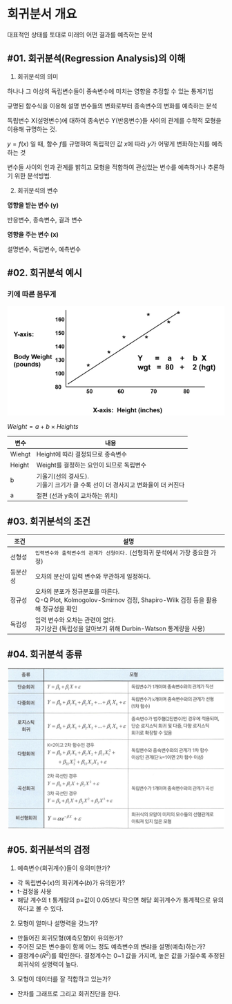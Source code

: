 # 회귀분서 개요
대표적인 상태를 토대로 미래의 어떤 결과를 예측하는 분석

## #01. 회귀분석(Regression Analysis)의 이해

1. 회귀분석의 의미

하나나 그 이상의 독립변수들이 종속변수에 미치는 영향을 추정할 수 있는 통계기법

규명된 함수식을 이용해 설명 변수들의 변화로부터 종속변수의 변화를 예측하는 분석

독립변수 X(설명변수)에 대하여 종속변수 Y(반응변수)들 사이의 관계를 수학적 모형을 이용해 규명하는 것.

$y=f(x)$ 일 때, 함수 $f$를 규명하여 독립적인 값 $x$에 따라 $y$가 어떻게 변화하는지를 예측하는 것

변수들 사이의 인과 관계를 밝히고 모형을 적합하여 관심있는 변수를 예측하거나 추론하기 위한 분석방법.

2. 회귀분석의 변수

**영향을 받는 변수 (y)**

반응변수, 종속변수, 결과 변수

**영향을 주는 변수 (x)**

설명변수, 독립변수, 예측변수

## #02. 회귀분석 예시

### 키에 따른 몸무게

![ols](ols.png)

$Weight = a + b\times Heights$

| 변수 | 내용 |
| -- | -- |
| Wiehgt | Height에 따라 결정되므로 종속변수 |
| Height | Weight를 결정하는 요인이 되므로 독립변수 |
| b | 기울기(선의 경사도). <br/> 기울기 크기가 클 수록 선이 더 경사지고 변화율이 더 커진다 |
| a | 절편 (선과 y축이 교차하는 위치) |

## #03. 회귀분석의 조건

| 조건 | 설명 |
| -- | -- |
| 선형성 | `입력변수와 출력변수의 관계가 선형이다.` (선형회귀 분석에서 가장 중요한 가정) |
| 등분산성 | 오차의 분산이 입력 변수와 무관하게 일정하다. |
| 정규성 | 오차의 분포가 정규분포를 따른다. <br/> Q-Q Plot, Kolmogolov-Smirnov 검정, Shapiro-Wilk 검정 등을 활용해 정규성을 확인 |
| 독립성 | 입력 변수와 오차는 관련이 없다. <br/> 자기상관 (독립성을 알아보기 위해 Durbin-Watson 통계량을 사용) |

## #04. 회귀분석 종류

![ols_type](ols_type.png)

## #05. 회귀분석의 검정

1. 예측변수(회귀계수)들이 유의미한가?
- 각 독립변수($x$)의 회귀계수($b$)가 유의한가?
- t-검정을 사용
- 해당 계수의 t 통계량의 p=값이 0.05보다 작으면 해당 회귀계수가 통계적으로 유의하다고 볼 수 있다.

2. 모형이 얼마나 설명력을 갖느가?
- 만들어진 회귀모형(예측모형)이 유의한가?
- 주어진 모든 변수들이 함께 어느 정도 예측변수의 변랴을 설명(예측)하는가?
- 결정계수($R^2$)를 확인한다. 결정계수는 0~1 값을 가지며, 높은 값을 가질수록 추정된 회귀식의 설명력이 높다.

3. 모형이 데이터를 잘 적합하고 있는가?
- 잔차를 그래프로 그리고 회귀진단을 한다.
